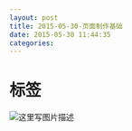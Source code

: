 ```yaml
---
layout: post
title: 2015-05-30-页面制作基础
date: 2015-05-30 11:44:35
categories:
---
```

# 标签
![这里写图片描述](http://img.blog.csdn.net/20150530114406097)